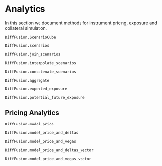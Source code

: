 # Analytics

In this section we document methods for instrument pricing, exposure and collateral simulation.

```@docs
DiffFusion.ScenarioCube
```

```@docs
DiffFusion.scenarios
```

```@docs
DiffFusion.join_scenarios
```

```@docs
DiffFusion.interpolate_scenarios
```

```@docs
DiffFusion.concatenate_scenarios
```

```@docs
DiffFusion.aggregate
```

```@docs
DiffFusion.expected_exposure
```

```@docs
DiffFusion.potential_future_exposure
```

## Pricing Analytics

```@docs
DiffFusion.model_price
```

```@docs
DiffFusion.model_price_and_deltas
```

```@docs
DiffFusion.model_price_and_vegas
```

```@docs
DiffFusion.model_price_and_deltas_vector
```

```@docs
DiffFusion.model_price_and_vegas_vector
```
